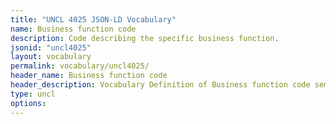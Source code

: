 ```yaml
---
title: "UNCL 4025 JSON-LD Vocabulary"
name: Business function code
description: Code describing the specific business function.
jsonid: "uncl4025"
layout: vocabulary
permalink: vocabulary/uncl4025/
header_name: Business function code
header_description: Vocabulary Definition of Business function code semantics in HTML format. JSON-LD format is available at [uncl4025.jsonld](https://edi3.org/vocabulary/uncl4025.jsonld)
type: uncl
options:
---
```

